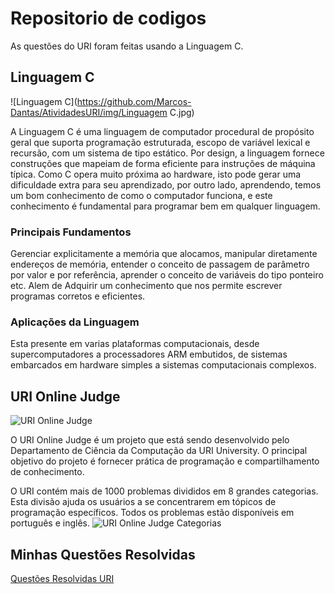 # Repositorio de codigos
As questões do URI foram feitas usando a Linguagem C.
## Linguagem C
![Linguagem C](https://github.com/Marcos-Dantas/AtividadesURI/img/Linguagem C.jpg)

A Linguagem C é uma linguagem de computador procedural de propósito geral que suporta programação estruturada, escopo de variável lexical e recursão, com um sistema de tipo estático. Por design, a linguagem fornece construções que mapeiam de forma eficiente para instruções de máquina típica. Como C opera muito próxima ao hardware, isto pode gerar uma dificuldade extra para seu aprendizado, por outro lado, aprendendo, temos um bom conhecimento de como o computador funciona, e este conhecimento é fundamental para programar bem em qualquer linguagem.
### Principais Fundamentos 

Gerenciar explicitamente a memória que alocamos, manipular diretamente endereços de memória, entender o conceito de passagem de parâmetro por valor e por referência, aprender o conceito de variáveis do tipo ponteiro etc. Alem de Adquirir um conhecimento que nos permite escrever programas corretos e eficientes. 
### Aplicações da Linguagem

Esta presente em varias plataformas computacionais, desde supercomputadores a processadores ARM embutidos, de sistemas embarcados em hardware simples a sistemas computacionais complexos. 
## URI Online Judge
![URI Online Judge](https://github.com/Marcos-Dantas/AtividadesURI/img/URI-1.png)

O URI Online Judge é um projeto que está sendo desenvolvido pelo Departamento de Ciência da Computação da URI University. O principal objetivo do projeto é fornecer prática de programação e compartilhamento de conhecimento.

O URI contém mais de 1000 problemas divididos em 8 grandes categorias. Esta divisão ajuda os usuários a se concentrarem em tópicos de programação específicos. Todos os problemas estão disponíveis em português e inglês.
![URI Online Judge Categorias](https://github.com/Marcos-Dantas/AtividadesURI/img/URI-2.png)

## Minhas Questões Resolvidas
[Questões Resolvidas URI](https://www.urionlinejudge.com.br/judge/en/profile/463440)



